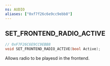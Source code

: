 ```yaml
---
ns: AUDIO
aliases: ["0xf7f26c6e9cc9ebb8"]
---
```

## SET_FRONTEND_RADIO_ACTIVE

```c
// 0xF7F26C6E9CC9EBB8
void SET_FRONTEND_RADIO_ACTIVE(bool Active);
```

Allows radio to be playesd in the frontend.

